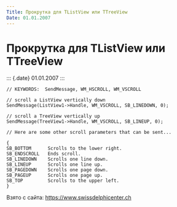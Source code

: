 ```yaml
---
Title: Прокрутка для TListView или TTreeView
Date: 01.01.2007
---
```



Прокрутка для TListView или TTreeView
=====================================

::: {.date}
01.01.2007
:::

    // KEYWORDS:  SendMessage, WM_HSCROLL, WM_VSCROLL
     
    // scroll a ListView vertically down
    SendMessage(ListView1->Handle, WM_VSCROLL, SB_LINEDOWN, 0);
     
    // scroll a TreeView vertically up
    SendMessage(TreeView1->Handle, WM_VSCROLL, SB_LINEUP, 0);
     
    // Here are some other scroll parameters that can be sent...
     
    {
    SB_BOTTOM      Scrolls to the lower right.
    SB_ENDSCROLL   Ends scroll.
    SB_LINEDOWN    Scrolls one line down.
    SB_LINEUP      Scrolls one line up.
    SB_PAGEDOWN    Scrolls one page down.
    SB_PAGEUP      Scrolls one page up.
    SB_TOP         Scrolls to the upper left.
    }
     

Взято с сайта: <https://www.swissdelphicenter.ch>
